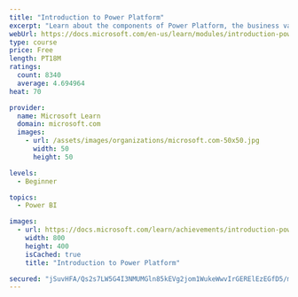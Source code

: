 ```yaml
---
title: "Introduction to Power Platform"
excerpt: "Learn about the components of Power Platform, the business value for customers, and security of the technology."
webUrl: https://docs.microsoft.com/en-us/learn/modules/introduction-power-platform/
type: course
price: Free
length: PT18M
ratings:
  count: 8340
  average: 4.694964
heat: 70

provider:
  name: Microsoft Learn
  domain: microsoft.com
  images:
    - url: /assets/images/organizations/microsoft.com-50x50.jpg
      width: 50
      height: 50

levels:
  - Beginner

topics:
  - Power BI

images:
  - url: https://docs.microsoft.com/learn/achievements/introduction-power-platform-social.png
    width: 800
    height: 400
    isCached: true
    title: "Introduction to Power Platform"

secured: "jSuvHFA/Qs2s7LW5G4I3NMUMGln85kEVg2jom1WukeWwvIrGERElEzEGfD5/mf8oVf780UxmYSyumn3vCcO96Qg3xNthuQqJZIeA/+HUyCysDle3Ieoi3sw/DHhAIKQ0uPmPh7DLtRV0IHrpN6d5NBy9EZ4yJvqVAHi6hAuG2zy8DSfWGMC60CdF4oMCLGqXgvOuAsxj16uRK714qJ0ms1fO9DqZwhb0JTfr/0Hiy1zcGjBMWf2+OdC5yuteZg0pPJ2dzRfZqT4iqANu842n9WwFSAvMaaHHo5Rwt9JMU57mNaUe17b0EqDRCJb/QyfOx7DRiDM/Zv/kK+gFr5M/ac+dLuxh4kBNc/syFQNW60hx0vc7Q3QfSgeX9ZEcLeDXCBtDesm0Wehb04dcTp0tnV45vGRSCKIiidyMmWYIZL0=;sg0oYMJz7V8jA9GJm33dLg=="
---
```



